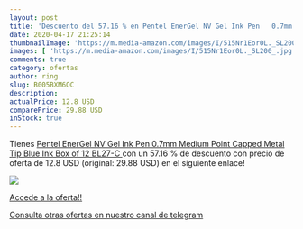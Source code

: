 ```yaml
---
layout: post
title: 'Descuento del 57.16 % en Pentel EnerGel NV Gel Ink Pen   0.7mm   '
date: 2020-04-17 21:25:14
thumbnailImage: 'https://m.media-amazon.com/images/I/515Nr1Eor0L._SL200_.jpg'
images: [ 'https://m.media-amazon.com/images/I/515Nr1Eor0L._SL200_.jpg' ]
comments: true
category: ofertas
author: ring
slug: B005BXM6QC
description:
actualPrice: 12.8 USD
comparePrice: 29.88 USD
inStock: true
---
```


Tienes [Pentel EnerGel NV Gel Ink Pen   0.7mm   Medium Point Capped  Metal Tip  Blue Ink  Box of 12  BL27-C ](https://www.amazon.com/dp/B005BXM6QC/?tag=redken08-20) con un 57.16 % de descuento con precio de oferta de 12.8 USD (original: 29.88 USD) en el siguiente enlace!

[![](https://m.media-amazon.com/images/I/515Nr1Eor0L._SL200_.jpg)](https://www.amazon.com/dp/B005BXM6QC/?tag=redken08-20)

[Accede a la oferta!!](https://www.amazon.com/dp/B005BXM6QC/?tag=redken08-20)

[Consulta otras ofertas en nuestro canal de telegram](https://t.me/s/ofertas25)
